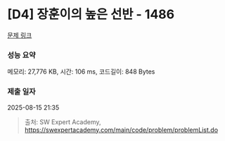 # [D4] 장훈이의 높은 선반 - 1486 

[문제 링크](https://swexpertacademy.com/main/code/problem/problemDetail.do?contestProbId=AV2b7Yf6ABcBBASw) 

### 성능 요약

메모리: 27,776 KB, 시간: 106 ms, 코드길이: 848 Bytes

### 제출 일자

2025-08-15 21:35



> 출처: SW Expert Academy, https://swexpertacademy.com/main/code/problem/problemList.do